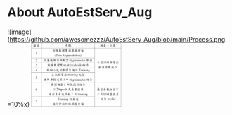 # About AutoEstServ_Aug
![image](https://github.com/awesomezzz/AutoEstServ_Aug/blob/main/Process.png =10%x)
<img src="/Process.png" style="zoom:20%" />
